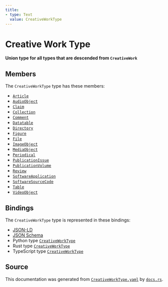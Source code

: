 ```yaml
---
title:
- type: Text
  value: CreativeWorkType
---
```


# Creative Work Type

**Union type for all types that are descended from `CreativeWork`**

## Members

The `CreativeWorkType` type has these members:

- [`Article`](https://stencila.dev/docs/reference/schema/works/article)
- [`AudioObject`](https://stencila.dev/docs/reference/schema/works/audio-object)
- [`Claim`](https://stencila.dev/docs/reference/schema/works/claim)
- [`Collection`](https://stencila.dev/docs/reference/schema/works/collection)
- [`Comment`](https://stencila.dev/docs/reference/schema/works/comment)
- [`Datatable`](https://stencila.dev/docs/reference/schema/data/datatable)
- [`Directory`](https://stencila.dev/docs/reference/schema/works/directory)
- [`Figure`](https://stencila.dev/docs/reference/schema/works/figure)
- [`File`](https://stencila.dev/docs/reference/schema/works/file)
- [`ImageObject`](https://stencila.dev/docs/reference/schema/works/image-object)
- [`MediaObject`](https://stencila.dev/docs/reference/schema/works/media-object)
- [`Periodical`](https://stencila.dev/docs/reference/schema/works/periodical)
- [`PublicationIssue`](https://stencila.dev/docs/reference/schema/works/publication-issue)
- [`PublicationVolume`](https://stencila.dev/docs/reference/schema/works/publication-volume)
- [`Review`](https://stencila.dev/docs/reference/schema/works/review)
- [`SoftwareApplication`](https://stencila.dev/docs/reference/schema/works/software-application)
- [`SoftwareSourceCode`](https://stencila.dev/docs/reference/schema/works/software-source-code)
- [`Table`](https://stencila.dev/docs/reference/schema/works/table)
- [`VideoObject`](https://stencila.dev/docs/reference/schema/works/video-object)

## Bindings

The `CreativeWorkType` type is represented in these bindings:

- [JSON-LD](https://stencila.dev/CreativeWorkType.jsonld)
- [JSON Schema](https://stencila.dev/CreativeWorkType.schema.json)
- Python type [`CreativeWorkType`](https://github.com/stencila/stencila/blob/main/python/stencila/types/creative_work_type.py)
- Rust type [`CreativeWorkType`](https://github.com/stencila/stencila/blob/main/rust/schema/src/types/creative_work_type.rs)
- TypeScript type [`CreativeWorkType`](https://github.com/stencila/stencila/blob/main/typescript/src/types/CreativeWorkType.ts)

## Source

This documentation was generated from [`CreativeWorkType.yaml`](https://github.com/stencila/stencila/blob/main/schema/CreativeWorkType.yaml) by [`docs.rs`](https://github.com/stencila/stencila/blob/main/rust/schema-gen/src/docs.rs).